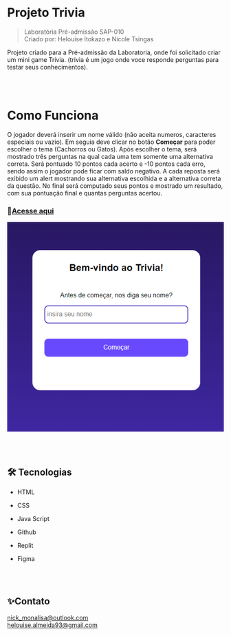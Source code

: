 # Projeto Trivia 
>Laboratória Pré-admissão SAP-010 <br>
>Criado por: Helouise Itokazo e Nicole Tsingas

 Projeto criado para a Pré-admissão da Laboratoria, onde foi solicitado criar um mini game Trivia. (trivia é um jogo onde voce responde perguntas para testar seus conhecimentos).

<br>
<br>

<h1>Como Funciona</h1>

O jogador deverá inserir um nome válido (não aceita numeros, caracteres especiais ou vazio). Em seguia deve clicar no botão <strong>Começar</strong> para poder escolher o tema (Cachorros ou Gatos). Após escolher o tema, será mostrado três perguntas na qual cada uma tem somente uma alternativa correta. Será pontuado 10 pontos cada acerto e -10 pontos cada erro, sendo assim o jogador pode ficar com saldo negativo. A cada reposta será exibido um alert mostrando sua alternativa escolhida e a alternativa correta da questão.
No final será computado seus pontos e mostrado um resultado, com sua pontuação final e quantas perguntas acertou.

### 📎[Acesse aqui](https://replit.com/@HelouiseItokazo/Trivia#script.js)

![preview](./icons/preview.png)

<br>
<br>

## 🛠 Tecnologias 

- HTML

- CSS

- Java Script

- Github

- Replit

- Figma

<br>
<br>

## ✨Contato

nick_monalisa@outlook.com <br>
helouise.almeida93@gmail.com

